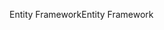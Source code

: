 <span data-ttu-id="95164-101">Entity Framework</span><span class="sxs-lookup"><span data-stu-id="95164-101">Entity Framework</span></span>